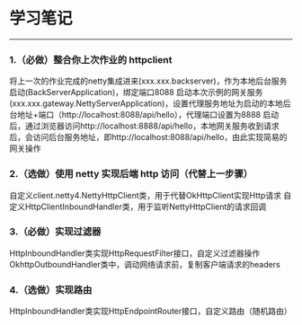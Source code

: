 # 学习笔记

---

### 1.（必做）整合你上次作业的 httpclient
将上一次的作业完成的netty集成进来(xxx.xxx.backserver)，作为本地后台服务启动(BackServerApplication)，绑定端口8088
启动本次示例的网关服务(xxx.xxx.gateway.NettyServerApplication)，设置代理服务地址为启动的本地后台地址+端口（http://localhost:8088/api/hello），代理端口设置为8888
启动后，通过浏览器访问http://localhost:8888/api/hello，本地网关服务收到请求后，会访问后台服务地址，即http://localhost:8088/api/hello，由此实现简易的网关操作

### 2.（选做）使用 netty 实现后端 http 访问（代替上一步骤）
自定义client.netty4.NettyHttpClient类，用于代替OkHttpClient实现Http请求
自定义HttpClientInboundHandler类，用于监听NettyHttpClient的请求回调

### 3.（必做）实现过滤器
HttpInboundHandler类实现HttpRequestFilter接口，自定义过滤器操作
OkhttpOutboundHandler类中，调动网络请求前，复制客户端请求的headers


### 4.（选做）实现路由
HttpInboundHandler类实现HttpEndpointRouter接口，自定义路由（随机路由）
